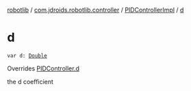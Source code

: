 [robotlib](../../index.md) / [com.jdroids.robotlib.controller](../index.md) / [PIDControllerImpl](index.md) / [d](./d.md)

# d

`var d: `[`Double`](https://kotlinlang.org/api/latest/jvm/stdlib/kotlin/-double/index.html)

Overrides [PIDController.d](../-p-i-d-controller/d.md)

the d coefficient

